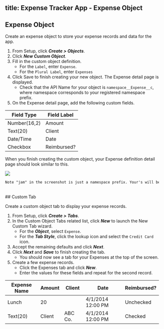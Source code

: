 title: Expense Tracker App - Expense Object
---
## Expense Object

Create an expense object to store your expense records and data for the app.

1. From Setup, click ***Create > Objects***.
2. Click ***New Custom Object***.
3. Fill in the custom object definition.
	* For the `Label`, enter `Expense`.
	* For the `Plural Label`, enter `Expenses`
4. Click Save to finish creating your new object. The Expense detail page is displayed.
	* Check that the API Name for your object is `namespace__Expense__c`, where namespace corresponds to your registered namespace prefix.
5. On the Expense detail page, add the following custom fields.

| Field Type | Field Label |
| ------------ | ------------- |
| Number(16,2) | Amount  |
| Text(20) | Client  |
| Date/Time | Date  |
| Checkbox | Reimbursed?  |
	
When you finish creating the custom object, your Expense definition detail page should look similar to this.

<img src="/auratutorials/images/aura-et-expense-obj.png"/>

``` html
Note "jam" in the screenshot is just a namespace prefix. Your's will be different.
```
	 
<br>
## Custom Tab

Create a custom object tab to display your expense records.

1. From Setup, click ***Create > Tabs***.
2. In the Custom Object Tabs related list, click ***New*** to launch the New Custom Tab wizard.
	* For the ***Object***, select `Expense`.
	* For the ***Tab Style***, click the lookup icon and select the `Credit Card` icon.
3. Accept the remaining defaults and click ***Next***.
4. Click ***Next*** and ***Save*** to finish creating the tab.
	* You should now see a tab for your Expenses at the top of the screen.
5. Create a few expense records.
	* Click the Expenses tab and click ***New***.
	* Enter the values for these fields and repeat for the second record.
	
| Expense Name | Amount | Client | Date | Reimbursed? |
| ------------ | ------------- | ------------- | ------------- | ------------- |
| Lunch | 20  |   | 4/1/2014 12:00 PM  | Unchecked |
| Text(20) | Client  | ABC Co. | 4/1/2014 12:00 PM  | Checked  |
